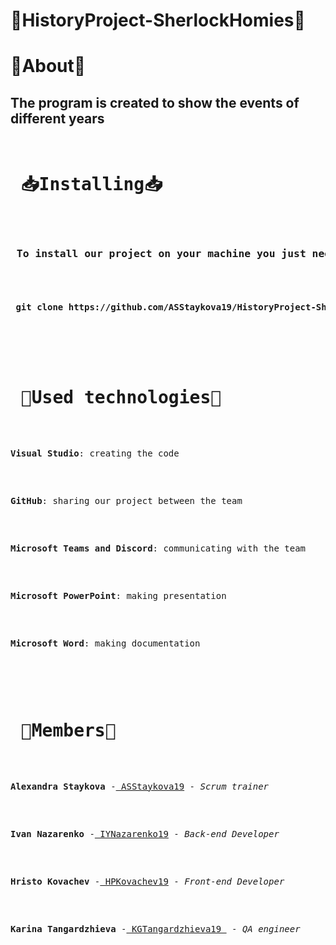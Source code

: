 # 🎩HistoryProject-SherlockHomies🎩
  <h1> 📒About📒 </h1>
   <h2>
    Тhe program is created to show the events of different years
   </h2>
   <pre>
   <h1> 📥Installing📥 </h1>
   <h3> To install our project on your machine you just need to clone it. This can be done by : </h3>
   <h4> git clone https://github.com/ASStaykova19/HistoryProject-SherlockHomies</h4>
   </pre>
   <pre>
   <h1> 🔧Used technologies🔧 </h1>
   <p><b>Visual Studio</b>: creating the code</p>
   <p><b>GitHub</b>: sharing our project between the team</p>
   <p><b>Microsoft Teams and Discord</b>: communicating with the team</p>
   <p><b>Microsoft PowerPoint</b>: making presentation</p>
   <p><b>Microsoft Word</b>: making documentation</p>
   </pre>
   <pre>
   <h1> 👥Members👥 </h1>
   <p><b>Alexandra Staykova </b>-<a href = "https://github.com/ASStaykova19"> ASStaykova19</a> - <em>Scrum trainer</em> </p>
   <p><b>Ivan Nazarenko </b>-<a href = "https://github.com/IYNazarenko19"> IYNazarenko19</a> - <em>Back-end Developer</em> </p>
   <p><b>Hristo Kovachev </b>-<a href = "https://github.com/HPKovachev19"> HPKovachev19</a> - <em>Front-end Developer</em> </p>
   <p><b>Karina Tangardzhieva </b>-<a href = "https://github.com/KGTangardzhieva19"> KGTangardzhieva19 </a> - <em>QA engineer</em> </p>
   </pre>